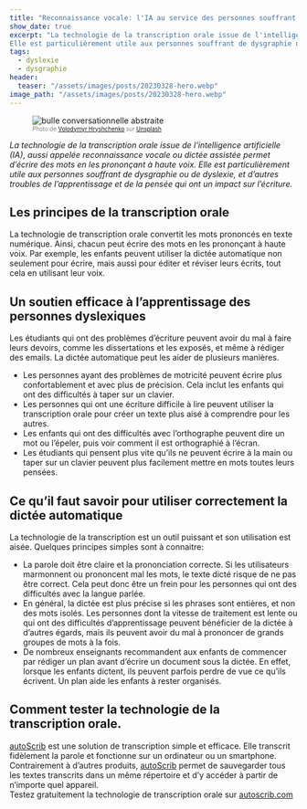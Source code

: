 ```yaml
---
title: "Reconnaissance vocale: l'IA au service des personnes souffrant de troubles de l'apprentissage"
show_date: true
excerpt: "La technologie de la transcription orale issue de l'intelligence artificielle (IA), aussi appelée reconnaissance vocale ou dictée assistée permet d’écrire des mots en les prononçant à haute voix. 
Elle est particulièrement utile aux personnes souffrant de dysgraphie ou de dyslexie, et d’autres troubles de l’apprentissage et de la pensée qui ont un impact sur l’écriture."
tags:
  - dyslexie
  - dysgraphie
header:
  teaser: "/assets/images/posts/20230328-hero.webp"
image_path: "/assets/images/posts/20230328-hero.webp"
---
```


<figure>
<img src="{{ site.url }}{{ site.baseurl }}/assets/images/posts/20230328-hero.webp" alt="bulle conversationnelle abstraite" class="full" loading="lazy">
<figcaption style="color:grey; font-size:10px;">Photo de <a href="https://unsplash.com/@lunarts?utm_source=unsplash&utm_medium=referral&utm_content=creditCopyText">Volodymyr Hryshchenko</a> sur <a href="https://unsplash.com/fr/photos/V5vqWC9gyEU?utm_source=unsplash&utm_medium=referral&utm_content=creditCopyText">Unsplash</a>
  </figcaption>
</figure>

_La technologie de la transcription orale issue de l'intelligence artificielle (IA), aussi appelée reconnaissance vocale ou dictée assistée permet d’écrire des mots en les prononçant à haute voix. 
Elle est particulièrement utile aux personnes souffrant de dysgraphie ou de dyslexie, et d’autres troubles de l’apprentissage et de la pensée qui ont un impact sur l’écriture._

## Les principes de la transcription orale

La technologie de transcription orale convertit les mots prononcés en texte numérique. Ainsi, chacun peut écrire des mots en les prononçant à haute voix. Par exemple, les enfants peuvent utiliser la dictée automatique non seulement pour écrire, mais aussi pour éditer et réviser leurs écrits, tout cela en utilisant leur voix.

## Un soutien efficace à l’apprentissage des personnes dyslexiques

Les étudiants qui ont des problèmes d’écriture peuvent avoir du mal à faire leurs devoirs, comme les dissertations et les exposés, et même à rédiger des emails. La dictée automatique peut les aider de plusieurs manières.

- Les personnes ayant des problèmes de motricité peuvent écrire plus confortablement et avec plus de précision. Cela inclut les enfants qui ont des difficultés à taper sur un clavier.
- Les personnes qui ont une écriture difficile à lire peuvent utiliser la transcription orale pour créer un texte plus aisé à comprendre pour les autres.
- Les enfants qui ont des difficultés avec l’orthographe peuvent dire un mot ou l’épeler, puis voir comment il est orthographié à l’écran.
- Les étudiants qui pensent plus vite qu’ils ne peuvent écrire à la main ou taper sur un clavier peuvent plus facilement mettre en mots toutes leurs pensées.

## Ce qu’il faut savoir pour utiliser correctement la dictée automatique

La technologie de la transcription est un outil puissant et son utilisation est aisée. Quelques principes simples sont à connaitre:

- La parole doit être claire et la prononciation correcte. Si les utilisateurs marmonnent ou prononcent mal les mots, le texte dicté risque de ne pas être correct. Cela peut donc être un frein pour les personnes qui ont des difficultés avec la langue parlée.
- En général, la dictée est plus précise si les phrases sont entières, et non des mots isolés. Les personnes dont la vitesse de traitement est lente ou qui ont des difficultés d’apprentissage peuvent bénéficier de la dictée à d’autres égards, mais ils peuvent avoir du mal à prononcer de grands groupes de mots à la fois.
- De nombreux enseignants recommandent aux enfants de commencer par rédiger un plan avant d’écrire un document sous la dictée. En effet, lorsque les enfants dictent, ils peuvent parfois perdre de vue ce qu’ils écrivent. Un plan aide les enfants à rester organisés.

## Comment tester la technologie de la transcription orale.

[autoScrib](https://autoscrib.com/) est une solution de transcription simple et efficace. Elle transcrit fidèlement la parole et fonctionne sur un ordinateur ou un smartphone. Contrairement à d’autres produits, [autoScrib](https://autoscrib.com/) permet de sauvegarder tous les textes transcrits dans un même répertoire et d’y accéder à partir de n’importe quel appareil.  
Testez gratuitement la technologie de transcription orale sur [autoscrib.com](https://autoscrib.com/)
